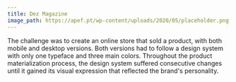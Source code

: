 ```yaml
---
title: Dez Magazine
image_path: https://apef.pt/wp-content/uploads/2020/05/placeholder.png
---
```


The challenge was to create an online store that sold a product, with both mobile and desktop versions. 
Both versions had to follow a design system with only one typeface and three main colors. 
Throughout the product materialization process, the design system suffered consecutive changes until it gained its visual expression that reflected the brand's personality.

